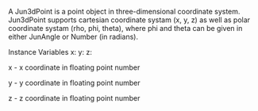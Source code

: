 A Jun3dPoint is a point object in three-dimensional coordinate system. Jun3dPoint supports cartesian coordinate systam (x, y, z) as well as polar coordinate systam (rho, phi, theta), where phi and theta can be given in either JunAngle or Number (in radians).

Instance Variables
	x:		<Object>
	y:		<Object>
	z:		<Object>

x
	- x coordinate in floating point number

y
	- y coordinate in floating point number

z
	- z coordinate in floating point number
